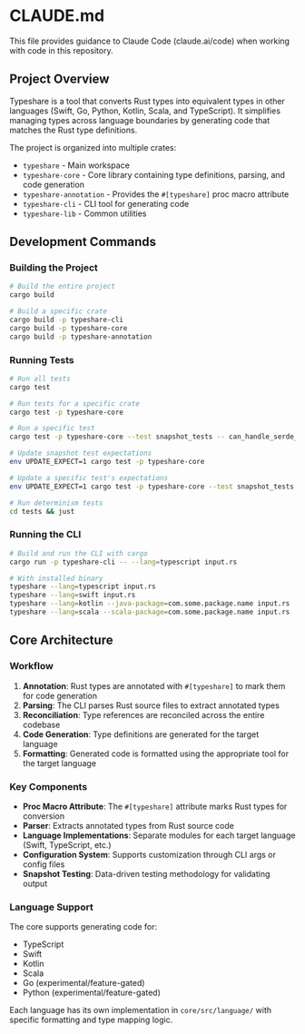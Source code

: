 # CLAUDE.md

This file provides guidance to Claude Code (claude.ai/code) when working with code in this repository.

## Project Overview

Typeshare is a tool that converts Rust types into equivalent types in other languages (Swift, Go, Python, Kotlin, Scala, and TypeScript). It simplifies managing types across language boundaries by generating code that matches the Rust type definitions.

The project is organized into multiple crates:
- `typeshare` - Main workspace
- `typeshare-core` - Core library containing type definitions, parsing, and code generation
- `typeshare-annotation` - Provides the `#[typeshare]` proc macro attribute
- `typeshare-cli` - CLI tool for generating code
- `typeshare-lib` - Common utilities

## Development Commands

### Building the Project

```bash
# Build the entire project
cargo build

# Build a specific crate
cargo build -p typeshare-cli
cargo build -p typeshare-core
cargo build -p typeshare-annotation
```

### Running Tests

```bash
# Run all tests
cargo test

# Run tests for a specific crate
cargo test -p typeshare-core

# Run a specific test
cargo test -p typeshare-core --test snapshot_tests -- can_handle_serde_rename_all::swift

# Update snapshot test expectations
env UPDATE_EXPECT=1 cargo test -p typeshare-core

# Update a specific test's expectations
env UPDATE_EXPECT=1 cargo test -p typeshare-core --test snapshot_tests -- can_handle_serde_rename_all::swift

# Run determinism tests
cd tests && just
```

### Running the CLI

```bash
# Build and run the CLI with cargo
cargo run -p typeshare-cli -- --lang=typescript input.rs

# With installed binary
typeshare --lang=typescript input.rs
typeshare --lang=swift input.rs
typeshare --lang=kotlin --java-package=com.some.package.name input.rs
typeshare --lang=scala --scala-package=com.some.package.name input.rs
```

## Core Architecture

### Workflow

1. **Annotation**: Rust types are annotated with `#[typeshare]` to mark them for code generation
2. **Parsing**: The CLI parses Rust source files to extract annotated types
3. **Reconciliation**: Type references are reconciled across the entire codebase
4. **Code Generation**: Type definitions are generated for the target language
5. **Formatting**: Generated code is formatted using the appropriate tool for the target language

### Key Components

- **Proc Macro Attribute**: The `#[typeshare]` attribute marks Rust types for conversion
- **Parser**: Extracts annotated types from Rust source code
- **Language Implementations**: Separate modules for each target language (Swift, TypeScript, etc.)
- **Configuration System**: Supports customization through CLI args or config files
- **Snapshot Testing**: Data-driven testing methodology for validating output

### Language Support

The core supports generating code for:
- TypeScript
- Swift
- Kotlin
- Scala
- Go (experimental/feature-gated)
- Python (experimental/feature-gated)

Each language has its own implementation in `core/src/language/` with specific formatting and type mapping logic.